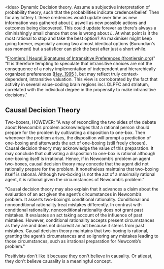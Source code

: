 \<idea> 
Dynamic Decision theory. Assume a subjective interpretation of probability theory, such that the probabilities indicate credence/belief. Then for any lottery $L$ these credences would update over time as new information was gathered about $L$ aswell as new possible actions and outcomes being discovered. This could update forever as there's always a diminishingly small chance that one is wrong about $L$. At what point is it the most rational to stop and take the best option? An maximiser might keep going forever, especially among two almost identical options (Burundian's ass moment) but a satisficer can pick the best after just a short while. 


<idea/>


"[Frontiers | Neural Signatures of Intransitive Preferences (frontiersin.org)](https://www.frontiersin.org/articles/10.3389/fnhum.2010.00049/full)"
"It is therefore tempting to speculate that intransitive choices are not the consequence of a noisy implementation of independent and hierarchically organized preferences ([Hey, 1995](https://www.frontiersin.org/articles/10.3389/fnhum.2010.00049/full#B28) ), but may reflect truly context-dependent, intransitive valuation. This view is corroborated by the fact that activity in several value-coding brain regions incl. DLPFC and striatum, correlated with the individual degree in the propensity to make intransitive decisions."




## Causal Decision Theory
Two-boxers, HOWEVER:
"A way of reconciling the two sides of the debate about Newcomb’s problem acknowledges that a rational person should prepare for the problem by cultivating a disposition to one-box. Then whenever the problem arises, the disposition will prompt a prediction of one-boxing and afterwards the act of one-boxing (still freely chosen). Causal decision theory may acknowledge the value of this preparation. It may conclude that cultivating a disposition to one-box is rational although one-boxing itself is irrational. Hence, if in Newcomb’s problem an agent two-boxes, causal decision theory may concede that the agent did not rationally prepare for the problem. It nonetheless maintains that two-boxing itself is rational. Although two-boxing is not the act of a maximally rational agent, it is rational given the circumstances of Newcomb’s problem."


"Causal decision theory may also explain that it advances a claim about the evaluation of an act given the agent’s circumstances in Newcomb’s problem. It asserts two-boxing’s conditional rationality. Conditional and nonconditional rationality treat mistakes differently. In contrast with conditional rationality, nonconditional rationality does not grant past mistakes. It evaluates an act taking account of the influence of past mistakes. However, conditional rationality accepts present circumstances as they are and does not discredit an act because it stems from past mistakes. Causal decision theory maintains that two-boxing is rational, granting the agent’s circumstances and so ignoring any mistakes leading to those circumstances, such as irrational preparation for Newcomb’s problem."


Positivists don't like it becuase they don't believe in causality. Or atleast, they don't believe causality is a meaningful concept. 